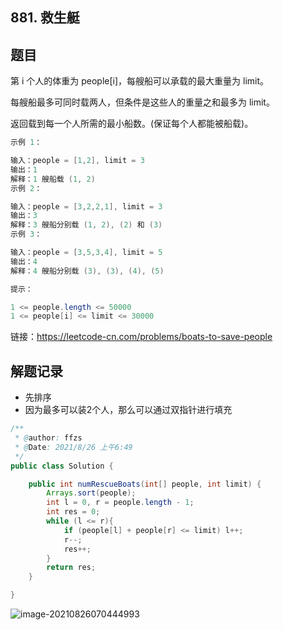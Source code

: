 ## 881. 救生艇

## 题目

第 i 个人的体重为 people[i]，每艘船可以承载的最大重量为 limit。

每艘船最多可同时载两人，但条件是这些人的重量之和最多为 limit。

返回载到每一个人所需的最小船数。(保证每个人都能被船载)。

 

```java
示例 1：

输入：people = [1,2], limit = 3
输出：1
解释：1 艘船载 (1, 2)
示例 2：

输入：people = [3,2,2,1], limit = 3
输出：3
解释：3 艘船分别载 (1, 2), (2) 和 (3)
示例 3：

输入：people = [3,5,3,4], limit = 5
输出：4
解释：4 艘船分别载 (3), (3), (4), (5)
```



```java
提示：

1 <= people.length <= 50000
1 <= people[i] <= limit <= 30000
```


链接：https://leetcode-cn.com/problems/boats-to-save-people

## 解题记录

+ 先排序
+ 因为最多可以装2个人，那么可以通过双指针进行填充

```java
/**
 * @author: ffzs
 * @Date: 2021/8/26 上午6:49
 */
public class Solution {

    public int numRescueBoats(int[] people, int limit) {
        Arrays.sort(people);
        int l = 0, r = people.length - 1;
        int res = 0;
        while (l <= r){
            if (people[l] + people[r] <= limit) l++;
            r--;
            res++;
        }
        return res;
    }

}
```

![image-20210826070444993](https://gitee.com/ffzs/picture_go/raw/master/img/image-20210826070444993.png)